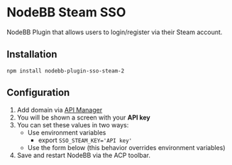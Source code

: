 # NodeBB Steam SSO

NodeBB Plugin that allows users to login/register via their Steam account.

## Installation

    npm install nodebb-plugin-sso-steam-2

## Configuration

1. Add domain via [API Manager](http://steamcommunity.com/dev/apikey)
2. You will be shown a screen with your **API key**
3. You can set these values in two ways:
    * Use environment variables
        * export `SSO_STEAM_KEY='API key'`
    * Use the form below (this behavior overrides environment variables)
4. Save and restart NodeBB via the ACP toolbar.
